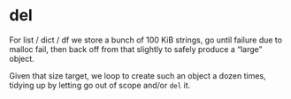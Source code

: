 
del
===

For list / dict / df we store a bunch of 100 KiB strings,
go until failure due to malloc fail,
then back off from that slightly to safely produce a “large” object.

Given that size target, we loop to create such an object a dozen times,
tidying up by letting go out of scope and/or `del` it.

